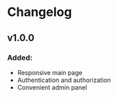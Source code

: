 # Changelog

## v1.0.0

### Added:

- Responsive main page
- Authentication and authorization
- Convenient admin panel
